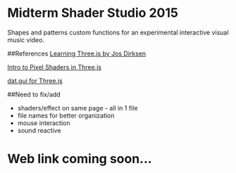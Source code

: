 # Midterm Shader Studio 2015
Shapes and patterns custom functions for an experimental interactive visual music video.

##References
[Learning Three.js by Jos Dirksen](https://github.com/josdirksen/learning-threejs)

[Intro to Pixel Shaders in Three.js](http://www.airtightinteractive.com/2013/02/intro-to-pixel-shaders-in-three-js/)

[dat.gui for Three.js](http://workshop.chromeexperiments.com/examples/gui/#1--Basic-Usage)

##Need to fix/add
- shaders/effect on same page - all in 1 file
- file names for better organization
- mouse interaction
- sound reactive

# Web link coming soon...